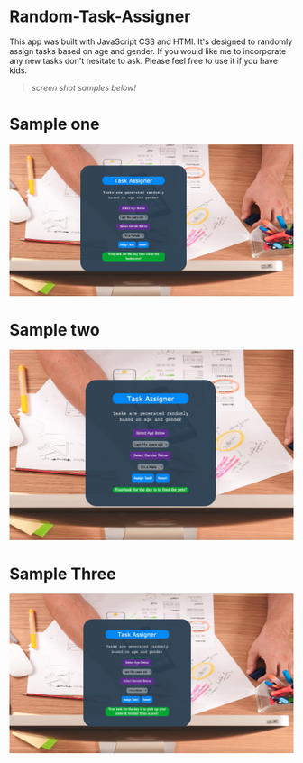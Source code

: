 # Random-Task-Assigner

This app was built with JavaScript CSS and HTMl.
It's designed to randomly assign tasks based on age and gender.
If you would like me to incorporate any new tasks don't hesitate to ask. 
Please feel free to use it if you have kids. 

> *screen shot samples below!*

# Sample one
![](./MD-images/Screen-Shot-1.png?raw=true) 
# Sample two
![](./MD-images/Screen-Shot-2.png?raw=true) 
# Sample Three
![](./MD-images/Screen-Shot-3.png?raw=true) 